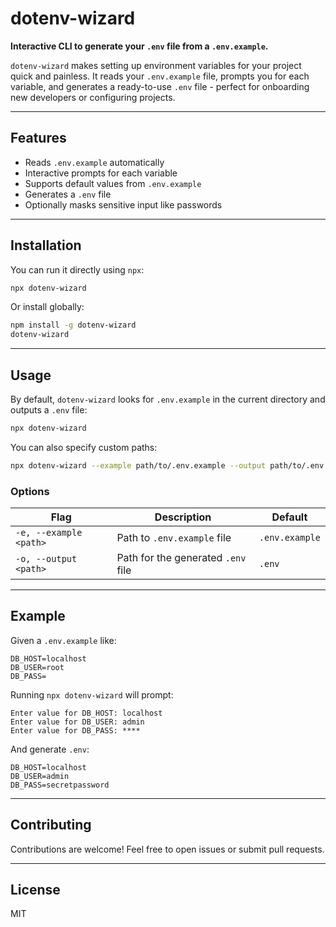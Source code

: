 # dotenv-wizard

**Interactive CLI to generate your `.env` file from a `.env.example`.**

`dotenv-wizard` makes setting up environment variables for your project quick and painless. It reads your `.env.example` file, prompts you for each variable, and generates a ready-to-use `.env` file - perfect for onboarding new developers or configuring projects.

---

## Features

- Reads `.env.example` automatically  
- Interactive prompts for each variable  
- Supports default values from `.env.example`  
- Generates a `.env` file  
- Optionally masks sensitive input like passwords  

---

## Installation

You can run it directly using `npx`:

```bash
npx dotenv-wizard
````

Or install globally:

```bash
npm install -g dotenv-wizard
dotenv-wizard
```

---

## Usage

By default, `dotenv-wizard` looks for `.env.example` in the current directory and outputs a `.env` file:

```bash
npx dotenv-wizard
```

You can also specify custom paths:

```bash
npx dotenv-wizard --example path/to/.env.example --output path/to/.env
```

### Options

| Flag                   | Description                        | Default        |
| ---------------------- | ---------------------------------- | -------------- |
| `-e, --example <path>` | Path to `.env.example` file        | `.env.example` |
| `-o, --output <path>`  | Path for the generated `.env` file | `.env`         |

---

## Example

Given a `.env.example` like:

```env
DB_HOST=localhost
DB_USER=root
DB_PASS=
```

Running `npx dotenv-wizard` will prompt:

```
Enter value for DB_HOST: localhost
Enter value for DB_USER: admin
Enter value for DB_PASS: ****
```

And generate `.env`:

```env
DB_HOST=localhost
DB_USER=admin
DB_PASS=secretpassword
```

---

## Contributing

Contributions are welcome! Feel free to open issues or submit pull requests.

---

## License

MIT